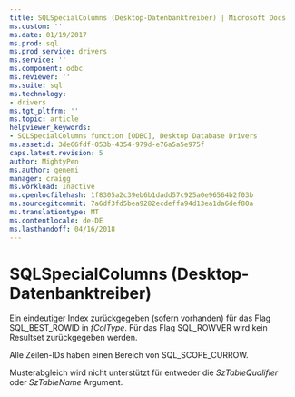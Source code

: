 ```yaml
---
title: SQLSpecialColumns (Desktop-Datenbanktreiber) | Microsoft Docs
ms.custom: ''
ms.date: 01/19/2017
ms.prod: sql
ms.prod_service: drivers
ms.service: ''
ms.component: odbc
ms.reviewer: ''
ms.suite: sql
ms.technology:
- drivers
ms.tgt_pltfrm: ''
ms.topic: article
helpviewer_keywords:
- SQLSpecialColumns function [ODBC], Desktop Database Drivers
ms.assetid: 3de66fdf-053b-4354-979d-e76a5a5e975f
caps.latest.revision: 5
author: MightyPen
ms.author: genemi
manager: craigg
ms.workload: Inactive
ms.openlocfilehash: 1f8305a2c39eb6b1dadd57c925a0e96564b2f03b
ms.sourcegitcommit: 7a6df3fd5bea9282ecdeffa94d13ea1da6def80a
ms.translationtype: MT
ms.contentlocale: de-DE
ms.lasthandoff: 04/16/2018
---
```

# <a name="sqlspecialcolumns-desktop-database-drivers"></a>SQLSpecialColumns (Desktop-Datenbanktreiber)
Ein eindeutiger Index zurückgegeben (sofern vorhanden) für das Flag SQL_BEST_ROWID in *fColType*. Für das Flag SQL_ROWVER wird kein Resultset zurückgegeben werden.  
  
 Alle Zeilen-IDs haben einen Bereich von SQL_SCOPE_CURROW.  
  
 Musterabgleich wird nicht unterstützt für entweder die *SzTableQualifier* oder *SzTableName* Argument.

